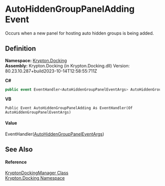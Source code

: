 # AutoHiddenGroupPanelAdding Event


Occurs when a new panel for hosting auto hidden groups is being added.



## Definition
**Namespace:** <a href="98399376-cf41-9454-4b4d-4fab2ca20bc7.md">Krypton.Docking</a>  
**Assembly:** Krypton.Docking (in Krypton.Docking.dll) Version: 80.23.10.287+build2023-10-14T12:58:55:711Z

**C#**
``` C#
public event EventHandler<AutoHiddenGroupPanelEventArgs> AutoHiddenGroupPanelAdding
```
**VB**
``` VB
Public Event AutoHiddenGroupPanelAdding As EventHandler(Of AutoHiddenGroupPanelEventArgs)
```



#### Value
EventHandler(<a href="b600cd93-4d6e-8b39-7fe3-24d4648d6984.md">AutoHiddenGroupPanelEventArgs</a>)

## See Also


#### Reference
<a href="6c9c237d-95cb-a4ce-72c6-cd7684d3287e.md">KryptonDockingManager Class</a>  
<a href="98399376-cf41-9454-4b4d-4fab2ca20bc7.md">Krypton.Docking Namespace</a>  
